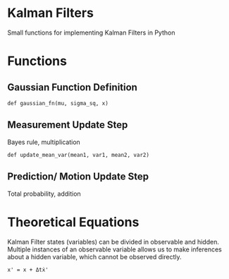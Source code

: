 # Kalman Filters

Small functions for implementing Kalman Filters in Python


# Functions

## Gaussian Function Definition

    def gaussian_fn(mu, sigma_sq, x)

## Measurement Update Step
Bayes rule, multiplication

    def update_mean_var(mean1, var1, mean2, var2)

## Prediction/ Motion Update Step
Total probability, addition


# Theoretical Equations

Kalman Filter states (variables) can be divided in observable and hidden. Multiple instances of an observable variable allows us to make inferences about a hidden variable, which cannot be observed directly.

    x' = x + Δtẋ'
